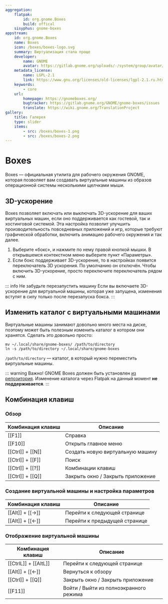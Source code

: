 ```yaml
---
aggregation:
    flatpak:
        id: org.gnome.Boxes
        build: offical
    sisyphus: gnome-boxes
appstream:
    id: org.gnome.Boxes
    name: Boxes
    icon: /boxes/boxes-logo.svg
    summary: Виртуализация стала проще
    developer:
        name: GNOME
        avatar: https://gitlab.gnome.org/uploads/-/system/group/avatar/8/gnomelogo.png?width=48
    metadata_license:
        name: LGPL-2.1
        link: https://www.gnu.org/licenses/old-licenses/lgpl-2.1.ru.html#SEC1
    keywords:
        - core
    url:
        homepage: https://gnomeboxes.org/
        bugtracker: https://gitlab.gnome.org/GNOME/gnome-boxes/issues
        translate: https://wiki.gnome.org/TranslationProject
gallery:
    title: Галерея
    type: slider
    items:
        - src: /boxes/boxes-1.png
        - src: /boxes/boxes-2.png
---
```


# Boxes

Boxes — официальная утилита для рабочего окружения GNOME, которая позволяет вам создавать виртуальные машины из образов операционной системы несколькими щелчками мыши.

<AGWGallery />

<!--@include: @apps/_parts/install/content-repo.md-->
<!--@include: @apps/_parts/install/content-flatpak.md-->

## 3D-ускорение

Boxes позволяет включать или выключать 3D-ускорение для ваших виртуальных машин, если оно поддерживается как гостевой, так и хостинговой системой. Эта настройка позволит улучшить производительность повседневных приложений и игр, которые требуют графической обработки, включить анимацию рабочего окружения и так далее.

1. Выберите «бокс», и нажмите по нему правой кнопкой мышки. В открывшемся контекстном меню выберите пункт «Параметры».
2. Если бокс поддерживает 3D-ускорение, то в настройках появится переключатель 3D ускорения. По умолчанию он отключён. Чтобы включить 3D-ускорение, просто переключите переключатель рядом с ним.

::: info Не забудьте перезапустить машину
Если вы включаете 3D-ускорение для виртуальной машины, которая уже запущена, изменения вступят в силу только после перезапуска бокса.
:::

## Изменить каталог с виртуальными машинами

Виртуальные машины занимают довольно много места на диске, поэтому может быть полезным изменить каталог в котором они хранятся. Сделать это довольно просто:

```shell
mv ~/.local/share/gnome-boxes/ /path/to/directory
ln -s /path/to/directory ~/.local/share/gnome-boxes
```

`/path/to/directory` — каталог, в который нужно переместить виртуальные машины.

::: warning Важно!
GNOME Boxes должен быть установлен [из репозитория](./boxes#установка-из-репозитория). Изменение каталога через Flatpak на данный момент **не поддерживается**.
:::

## Комбинация клавиш

### Обзор

| Комбинация клавиш | Описание                          |
| ----------------- | --------------------------------- |
| [[F1]]            | Справка                           |
| [[F10]]           | Открыть главное меню              |
| [[Ctrl]] + [[N]]  | Создать новую виртуальную машину  |
| [[Ctrl]] + [[F]]  | Поиск                             |
| [[Ctrl]] + [[?]]  | Комбинации клавиш                 |
| [[Ctrl]] + [[Q]]  | Закрыть окно / Закрыть приложение |

### Создание виртуальной машины и настройка параметров

| Комбинация клавиш | Описание                      |
| ----------------- | ----------------------------- |
| [[Alt]] + [[→]]   | Перейти к следующей странице  |
| [[Alt]] + [[←]]   | Перейти к предыдущей странице |

### Отображение виртуальной машины

| Комбинация клавиш    | Описание                               |
| -------------------- | -------------------------------------- |
| [[CtrlL]] + [[AltL]] | Перейти к следующей странице           |
| [[Alt]] + [[←]]      | Вернуться к обзору                     |
| [[Ctrl]] + [[Q]]     | Закрыть окно / Закрыть приложение      |
| [[F11]]              | Войти / Выйти из полноэкранного режима |
